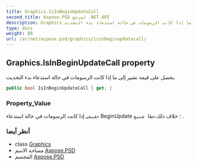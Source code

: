 ```yaml
---
title: Graphics.IsInBeginUpdateCall
second_title: Aspose.PSD لمرجع .NET API
description: Graphics ملكية. يحصل على قيمة تشير إلى ما إذا كانت الرسومات في حالة استدعاء بدء التحديث.
type: docs
weight: 80
url: /ar/net/aspose.psd/graphics/isinbeginupdatecall/
---
```

## Graphics.IsInBeginUpdateCall property

يحصل على قيمة تشير إلى ما إذا كانت الرسومات في حالة استدعاء بدء التحديث.

```csharp
public bool IsInBeginUpdateCall { get; }
```

### Property_Value

`حقيقي` إذا كانت الرسومات في حالة استدعاء BeginUpdate ؛ خلاف ذلك،`خطأ شنيع` .

### أنظر أيضا

* class [Graphics](../)
* مساحة الاسم [Aspose.PSD](../../graphics/)
* المجسم [Aspose.PSD](../../../)


